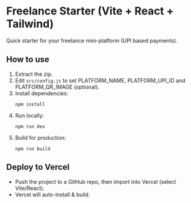 # Freelance Starter (Vite + React + Tailwind)

Quick starter for your freelance mini-platform (UPI based payments).

## How to use

1. Extract the zip.
2. Edit `src/config.js` to set PLATFORM_NAME, PLATFORM_UPI_ID and PLATFORM_QR_IMAGE (optional).
3. Install dependencies:
   ```
   npm install
   ```
4. Run locally:
   ```
   npm run dev
   ```
5. Build for production:
   ```
   npm run build
   ```

## Deploy to Vercel
- Push the project to a GitHub repo, then import into Vercel (select Vite/React).
- Vercel will auto-install & build.